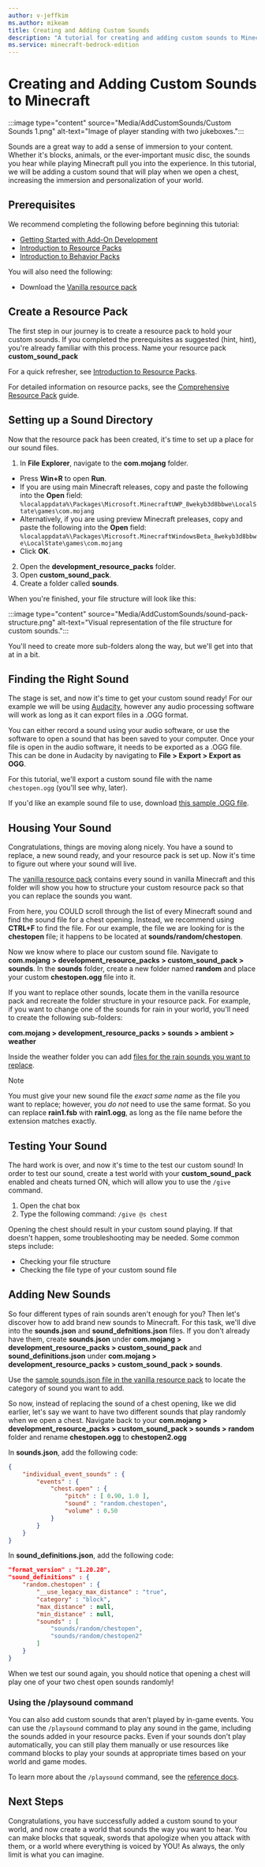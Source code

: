 ```yaml
---
author: v-jeffkim
ms.author: mikeam
title: Creating and Adding Custom Sounds 
description: "A tutorial for creating and adding custom sounds to Minecraft: Bedrock Edition"
ms.service: minecraft-bedrock-edition
---
```


# Creating and Adding Custom Sounds to Minecraft

:::image type="content" source="Media/AddCustomSounds/Custom Sounds 1.png" alt-text="Image of player standing with two jukeboxes.":::

Sounds are a great way to add a sense of immersion to your content. Whether it's blocks, animals, or the ever-important music disc, the sounds you hear while playing Minecraft pull you into the experience. In this tutorial, we will be adding a custom sound that will play when we open a chest, increasing the immersion and personalization of your world.

## Prerequisites

We recommend completing the following before beginning this tutorial:

- [Getting Started with Add-On Development](GettingStarted.md)
- [Introduction to Resource Packs](ResourcePack.md)
- [Introduction to Behavior Packs](BehaviorPack.md)

You will also need the following:

- Download the [Vanilla resource pack](https://aka.ms/resourcepacktemplate)

## Create a Resource Pack

The first step in our journey is to create a resource pack to hold your custom sounds. If you completed the prerequisites as suggested (hint, hint), you're already familiar with this process. Name your resource pack **custom_sound_pack**

For a quick refresher, see [Introduction to Resource Packs](ResourcePack.md).

For detailed information on resource packs, see the [Comprehensive Resource Pack](ComprehensivePackContents.md) guide.

## Setting up a Sound Directory

Now that the resource pack has been created, it's time to set up a place for our sound files.

1. In **File Explorer**, navigate to the **com.mojang** folder.

* Press **Win+R** to open **Run**.
* If you are using main Minecraft releases, copy and paste the following into the **Open** field: `%localappdata%\Packages\Microsoft.MinecraftUWP_8wekyb3d8bbwe\LocalState\games\com.mojang`
* Alternatively, if you are using preview Minecraft preleases, copy and paste the following into the **Open** field: `%localappdata%\Packages\Microsoft.MinecraftWindowsBeta_8wekyb3d8bbwe\LocalState\games\com.mojang`
* Click **OK**.

2. Open the **development_resource_packs** folder.
3. Open **custom_sound_pack**.
4. Create a folder called **sounds**.

When you're finished, your file structure will look like this:

:::image type="content" source="Media/AddCustomSounds/sound-pack-structure.png" alt-text="Visual representation of the file structure for custom sounds.":::

You'll need to create more sub-folders along the way, but we'll get into that at in a bit.

## Finding the Right Sound

The stage is set, and now it's time to get your custom sound ready! For our example we will be using [Audacity](https://www.audacityteam.org/), however any audio processing software will work as long as it can export files in a .OGG format.

You can either record a sound using your audio software, or use the software to open a sound that has been saved to your computer. Once your file is open in the audio software, it needs to be exported as a .OGG file. This can be done in Audacity by navigating to **File > Export > Export as OGG**.

For this tutorial, we'll export a custom sound file with the name `chestopen.ogg` (you'll see why, later).

If you'd like an example sound file to use, download [this sample .OGG file](https://github.com/microsoft/minecraft-samples/tree/main/custom_sounds).

## Housing Your Sound

Congratulations, things are moving along nicely. You have a sound to replace, a new sound ready, and your resource pack is set up. Now it's time to figure out where your sound will live.

The [vanilla resource pack](https://github.com/Mojang/bedrock-samples/tree/main/resource_pack/sounds) contains every sound in vanilla Minecraft and this folder will show you how to structure your custom resource pack so that you can replace the sounds you want.

From here, you COULD scroll through the list of every Minecraft sound and find the sound file for a chest opening. Instead, we recommend using **CTRL+F** to find the file. For our example, the file we are looking for is the **chestopen** file; it happens to be located at **sounds/random/chestopen**.

Now we know where to place our custom sound file. Navigate to **com.mojang > development_resource_packs > custom_sound_pack > sounds**. In the **sounds** folder, create a new folder named **random** and place your custom **chestopen.ogg** file into it.

If you want to replace other sounds, locate them in the vanilla resource pack and recreate the folder structure in your resource pack. For example, if you want to change one of the sounds for rain in your world, you'll need to create the following sub-folders:

**com.mojang > development_resource_packs > sounds > ambient > weather**

Inside the weather folder you can add [files for the rain sounds you want to replace](https://github.com/Mojang/bedrock-samples/tree/main/resource_pack/sounds/ambient/weather).

>[!Note]
> You must give your new sound file the *exact same name* as the file you want to replace; however, you *do not* need to use the same format. So you can replace **rain1.fsb** with **rain1.ogg**, as long as the file name before the extension matches exactly.

## Testing Your Sound

The hard work is over, and now it's time to the test our custom sound! In order to test our sound, create a test world with your **custom_sound_pack** enabled and cheats turned ON, which will allow you to use the `/give` command.

1. Open the chat box
1. Type the following command: `/give @s chest`

Opening the chest should result in your custom sound playing. If that doesn't happen, some troubleshooting may be needed. Some common steps include:

- Checking your file structure
- Checking the file type of your custom sound file

## Adding New Sounds

So four different types of rain sounds aren't enough for you? Then let's discover how to add brand new sounds to Minecraft. For this task, we'll dive into the **sounds.json** and **sound_defnitions.json** files. If you don't already have them, create **sounds.json** under **com.mojang > development_resource_packs > custom_sound_pack** and **sound_definitions.json** under **com.mojang > development_resource_packs > custom_sound_pack > sounds**.

Use the [sample sounds.json file in the vanilla resource pack](https://github.com/Mojang/bedrock-samples/blob/main/resource_pack/sounds/sound_definitions.json) to locate the category of sound you want to add.

So now, instead of replacing the sound of a chest opening, like we did earlier, let's say we want to have two different sounds that play randomly when we open a chest. Navigate back to your **com.mojang > development_resource_packs > custom_sound_pack > sounds > random** folder and rename **chestopen.ogg** to **chestopen2.ogg**

In **sounds.json**, add the following code:

```json
{
    "individual_event_sounds" : {
        "events" : {
            "chest.open" : {
                "pitch" : [ 0.90, 1.0 ],
                "sound" : "random.chestopen",
                "volume" : 0.50
            }
        }
    }
}
```

In **sound_definitions.json**, add the following code:

```json
"format_version" : "1.20.20",
"sound_definitions" : {
    "random.chestopen" : {
        "__use_legacy_max_distance" : "true",
        "category" : "block",
        "max_distance" : null,
        "min_distance" : null,
        "sounds" : [ 
            "sounds/random/chestopen",
            "sounds/random/chestopen2"
        ]
    }
}
```

When we test our sound again, you should notice that opening a chest will play one of your two chest open sounds randomly! 

### Using the /playsound command

You can also add custom sounds that aren't played by in-game events. You can use the `/playsound` command to play any sound in the game, including the sounds added in your resource packs. Even if your sounds don't play automatically, you can still play them manually or use resources like command blocks to play your sounds at appropriate times based on your world and game modes.

To learn more about the `/playsound` command, see the [reference docs](../Commands/commands/playsound.md).

## Next Steps

Congratulations, you have successfully added a custom sound to your world, and now create a world that sounds the way you want to hear. You can make blocks that squeak, swords that apologize when you attack with them, or a world where everything is voiced by YOU! As always, the only limit is what you can imagine.
